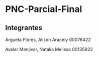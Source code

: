 # PNC-Parcial-Final

## Integrantes

Argueta Flores, Alison Aracely 00076422

Avelar Menjivar, Natalia Melissa 00135922
